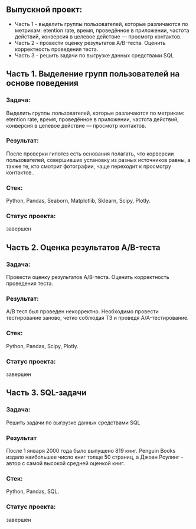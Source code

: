 ## Выпускной проект:
- Часть 1 - выделить группы пользователей, которые различаются по метрикам: etention rate, время, проведённое в приложении, частота действий, конверсия в целевое действие — просмотр контактов.
- Часть 2 - провести оценку результатов A/B-теста. Оценить корректность проведения теста.
- Часть 3 - решить задачи по выгрузке данных средствами SQL
## Часть 1. Выделение групп пользователей на основе поведения
### Задача:
Выделить группы пользователей, которые различаются по метрикам: etention rate, время, проведённое в приложении, частота действий, конверсия в целевое действие — просмотр контактов.
### Результат:
После проверки гипотез есть основания полагать, что корверсии пользователей, совершивших установку из разных источников равны, а также те, кто смотрит фотографии, чаще переходит к просмотру контактов..
### Стек:
Python, Pandas, Seaborn, Matplotlib, Sklearn, Scipy, Plotly.
### Статус проекта:
завершен
## Часть 2. Оценка результатов A/B-теста
### Задача:
Провести оценку результатов A/B-теста. Оценить корректность проведения теста.
### Результат:
А/В тест был проведен некорректно. Необходимо провести тестирование заново, четко соблюдая ТЗ и проведя A/A-тестирование.
### Стек:
Python, Pandas, Scipy, Plotly.
### Статус проекта:
завершен
## Часть 3. SQL-задачи
### Задача:
Решить задачи по выгрузке данных средствами SQL
### Результат
После 1 января 2000 года было выпущено 819 книг. Penguin Books издало наибольшее число книг толще 50 страниц, а Джоан Роулинг - автор с самой высокой средней оценкой книг.
### Стек:
Python, Pandas, SQL.
### Статус проекта:
завершен
